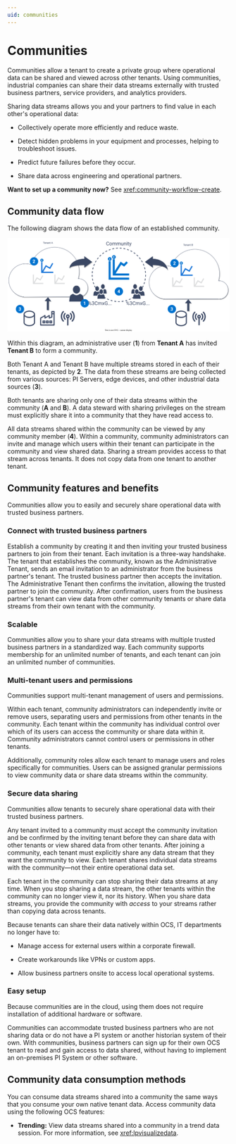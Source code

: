 ```yaml
---
uid: communities
---
```


# Communities

Communities allow a tenant to create a private group where operational data can be shared and viewed across other tenants. Using communities, industrial companies can share their data streams externally with trusted business partners, service providers, and analytics providers.

Sharing data streams allows you and your partners to find value in each other's operational data:

* Collectively operate more efficiently and reduce waste.

* Detect hidden problems in your equipment and processes, helping to troubleshoot issues.

* Predict future failures before they occur.

* Share data across engineering and operational partners.

**Want to set up a community now?** See <xref:community-workflow-create>.

## Community data flow

The following diagram shows the data flow of an established community.

![Community diagram](images/community-diagram.drawio.svg)

Within this diagram, an administrative user (**1**) from **Tenant A** has invited **Tenant B** to form a community.

Both Tenant A and Tenant B have multiple streams stored in each of their tenants, as depicted by **2**. The data from these streams are being collected from various sources: PI Servers, edge devices, and other industrial data sources (**3**).

Both tenants are sharing only one of their data streams within the community (**A** and **B**). A data steward with sharing privileges on the stream must explicitly share it into a community that they have read access to.

All data streams shared within the community can be viewed by any community member (**4**). Within a community, community administrators can invite and manage which users within their tenant can participate in the community and view shared data. Sharing a stream provides access to that stream across tenants. It does not copy data from one tenant to another tenant.

## Community features and benefits

Communities allow you to easily and securely share operational data with trusted business partners.

### Connect with trusted business partners

Establish a community by creating it and then inviting your trusted business partners to join from their tenant. Each invitation is a three-way handshake. The tenant that establishes the community, known as the Administrative Tenant, sends an email invitation to an administrator from the business partner's tenant. The trusted business partner then accepts the invitation. The Administrative Tenant then confirms the invitation, allowing the trusted partner to join the community. After confirmation, users from the business partner's tenant can view data from other community tenants or share data streams from their own tenant with the community.

### Scalable

Communities allow you to share your data streams with multiple trusted business partners in a standardized way. Each community supports membership for an unlimited number of tenants, and each tenant can join an unlimited number of communities.

### Multi-tenant users and permissions

Communities support multi-tenant management of users and permissions.

Within each tenant, community administrators can independently invite or remove users, separating users and permissions from other tenants in the community. Each tenant within the community has individual control over which of its users can access the community or share data within it. Community administrators cannot control users or permissions in other tenants.

Additionally, community roles allow each tenant to manage users and roles specifically for communities. Users can be assigned granular permissions to view community data or share data streams within the community.

### Secure data sharing

Communities allow tenants to securely share operational data with their trusted business partners.

Any tenant invited to a community must accept the community invitation and be confirmed by the inviting tenant before they can share data with other tenants or view shared data from other tenants. After joining a community, each tenant must explicitly share any data stream that they want the community to view. Each tenant shares individual data streams with the community—not their entire operational data set.

Each tenant in the community can stop sharing their data streams at any time. When you stop sharing a data stream, the other tenants within the community can no longer view it, nor its history. When you share data streams, you provide the community with _access_ to your streams rather than copying data across tenants.

Because tenants can share their data natively within OCS, IT departments no longer have to:

* Manage access for external users within a corporate firewall.

* Create workarounds like VPNs or custom apps.

* Allow business partners onsite to access local operational systems.

### Easy setup

Because communities are in the cloud, using them does not require installation of additional hardware or software.

Communities can accommodate trusted business partners who are not sharing data or do not have a PI system or another historian system of their own. With communities, business partners can sign up for their own OCS tenant to read and gain access to data shared, without having to implement an on-premises PI System or other software.

## Community data consumption methods

You can consume data streams shared into a community the same ways that you consume your own native tenant data. Access community data using the following OCS features:

* **Trending:** View data streams shared into a community in a trend data session. For more information, see <xref:lpvisualizedata>.
